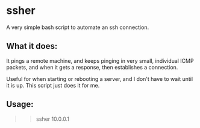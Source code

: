 # ssher
A very simple bash script to automate an ssh connection.

## What it does: 

It pings a remote machine, and keeps pinging in very small, individual ICMP packets, and when it gets a response, then establishes a connection.

Useful for when starting or rebooting a server, and I don't have to wait until it is up. This script just does it for me. 

## Usage: 
>> ssher 10.0.0.1
